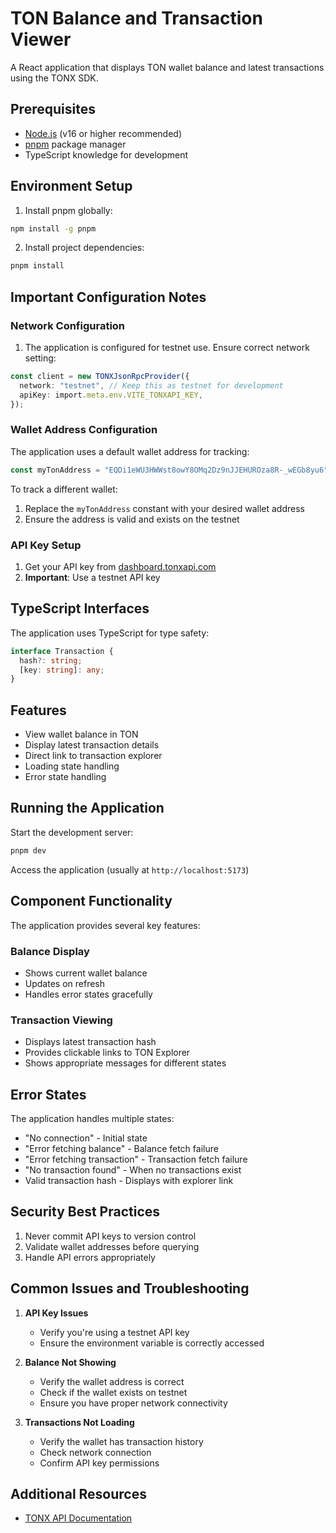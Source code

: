 # TON Balance and Transaction Viewer

A React application that displays TON wallet balance and latest transactions using the TONX SDK.

## Prerequisites

- [Node.js](https://nodejs.org/) (v16 or higher recommended)
- [pnpm](https://pnpm.io/) package manager
- TypeScript knowledge for development

## Environment Setup

1. Install pnpm globally:
```bash
npm install -g pnpm
```

2. Install project dependencies:
```bash
pnpm install
```

## Important Configuration Notes

### Network Configuration

1. The application is configured for testnet use. Ensure correct network setting:
```typescript
const client = new TONXJsonRpcProvider({
  network: "testnet", // Keep this as testnet for development
  apiKey: import.meta.env.VITE_TONXAPI_KEY,
});
```

### Wallet Address Configuration

The application uses a default wallet address for tracking:
```typescript
const myTonAddress = "EQDi1eWU3HWWst8owY8OMq2Dz9nJJEHUROza8R-_wEGb8yu6";
```

To track a different wallet:
1. Replace the `myTonAddress` constant with your desired wallet address
2. Ensure the address is valid and exists on the testnet

### API Key Setup

1. Get your API key from [dashboard.tonxapi.com](https://dashboard.tonxapi.com)
2. **Important**: Use a testnet API key

## TypeScript Interfaces

The application uses TypeScript for type safety:

```typescript
interface Transaction {
  hash?: string;
  [key: string]: any;
}
```

## Features

- View wallet balance in TON
- Display latest transaction details
- Direct link to transaction explorer
- Loading state handling
- Error state handling

## Running the Application

Start the development server:
```bash
pnpm dev
```

Access the application (usually at `http://localhost:5173`)

## Component Functionality

The application provides several key features:

### Balance Display
- Shows current wallet balance
- Updates on refresh
- Handles error states gracefully

### Transaction Viewing
- Displays latest transaction hash
- Provides clickable links to TON Explorer
- Shows appropriate messages for different states

## Error States

The application handles multiple states:
- "No connection" - Initial state
- "Error fetching balance" - Balance fetch failure
- "Error fetching transaction" - Transaction fetch failure
- "No transaction found" - When no transactions exist
- Valid transaction hash - Displays with explorer link

## Security Best Practices

1. Never commit API keys to version control
2. Validate wallet addresses before querying
3. Handle API errors appropriately

## Common Issues and Troubleshooting

1. **API Key Issues**
   - Verify you're using a testnet API key
   - Ensure the environment variable is correctly accessed

2. **Balance Not Showing**
   - Verify the wallet address is correct
   - Check if the wallet exists on testnet
   - Ensure you have proper network connectivity

3. **Transactions Not Loading**
   - Verify the wallet has transaction history
   - Check network connection
   - Confirm API key permissions

## Additional Resources

- [TONX API Documentation](https://docs.tonxapi.com)
